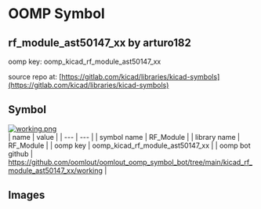 # OOMP Symbol  
## rf_module_ast50147_xx  by arturo182  
  
oomp key: oomp_kicad_rf_module_ast50147_xx  
  
source repo at: [https://gitlab.com/kicad/libraries/kicad-symbols](https://gitlab.com/kicad/libraries/kicad-symbols)  
## Symbol  
  
[![working.png](working_600.png)](working.png)  
| name | value | 
| --- | --- | 
| symbol name | RF_Module | 
| library name | RF_Module | 
| oomp key | oomp_kicad_rf_module_ast50147_xx | 
| oomp bot github | https://github.com/oomlout/oomlout_oomp_symbol_bot/tree/main/kicad_rf_module_ast50147_xx/working | 
## Images  
